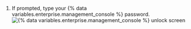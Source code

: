 1. If prompted, type your {% data variables.enterprise.management_console %} password.
   ![{% data variables.enterprise.management_console %} unlock screen](/assets/images/enterprise/management-console/unlock-password.png)
